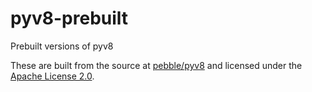 # pyv8-prebuilt
Prebuilt versions of pyv8

These are built from the source at [pebble/pyv8](https://github.com/pebble/pyv8.git)
and licensed under the [Apache License 2.0](http://www.apache.org/licenses/LICENSE-2.0).
